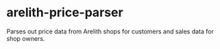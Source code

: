 # arelith-price-parser
Parses out price data from Arelith shops for customers and sales data for shop owners.

